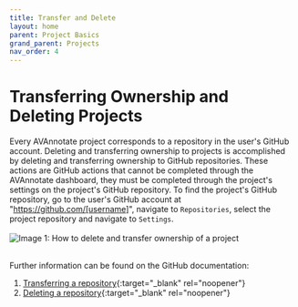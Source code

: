 ```yaml
---
title: Transfer and Delete
layout: home
parent: Project Basics
grand_parent: Projects
nav_order: 4
---
```

# Transferring Ownership and Deleting Projects
Every AVAnnotate project corresponds to a repository in the user's GitHub account. Deleting and transferring ownership to projects is accomplished by deleting and transferring ownership to GitHub repositories. These actions are GitHub actions that cannot be completed through the AVAnnotate dashboard, they must be completed through the project's settings on the project's GitHub repository. To find the project's GitHub repository, go to the user's GitHub account at "https://github.com/[username]", navigate to `Repositories`, select the project repository and navigate to `Settings`. 
<br><br>
![Image 1: How to delete and transfer ownership of a project](../../assets/transferdeleteimage1.png) 
<br><br>

Further information can be found on the GitHub documentation:
1. [Transferring a repository](https://docs.github.com/en/repositories/creating-and-managing-repositories/transferring-a-repository){:target="_blank" rel="noopener"}
2. [Deleting a repository](https://docs.github.com/en/repositories/creating-and-managing-repositories/deleting-a-repository){:target="_blank" rel="noopener"} 
